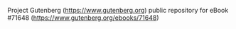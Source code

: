 Project Gutenberg (https://www.gutenberg.org) public repository
for eBook #71648 (https://www.gutenberg.org/ebooks/71648)
